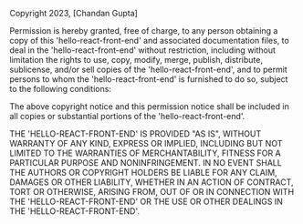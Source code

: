 Copyright 2023, [Chandan Gupta]

Permission is hereby granted, free of charge, to any person obtaining a copy of this 'hello-react-front-end' and associated documentation files, to deal in the 'hello-react-front-end' without restriction, including without limitation the rights to use, copy, modify, merge, publish, distribute, sublicense, and/or sell copies of the 'hello-react-front-end', and to permit persons to whom the 'hello-react-front-end' is furnished to do so, subject to the following conditions:

The above copyright notice and this permission notice shall be included in all copies or substantial portions of the 'hello-react-front-end'.

THE 'HELLO-REACT-FRONT-END' IS PROVIDED "AS IS", WITHOUT WARRANTY OF ANY KIND, EXPRESS OR IMPLIED, INCLUDING BUT NOT LIMITED TO THE WARRANTIES OF MERCHANTABILITY, FITNESS FOR A PARTICULAR PURPOSE AND NONINFRINGEMENT. IN NO EVENT SHALL THE AUTHORS OR COPYRIGHT HOLDERS BE LIABLE FOR ANY CLAIM, DAMAGES OR OTHER LIABILITY, WHETHER IN AN ACTION OF CONTRACT, TORT OR OTHERWISE, ARISING FROM, OUT OF OR IN CONNECTION WITH THE 'HELLO-REACT-FRONT-END' OR THE USE OR OTHER DEALINGS IN THE 'HELLO-REACT-FRONT-END'.